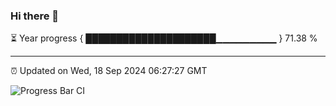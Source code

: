 ### Hi there 👋

⏳ Year progress { █████████████████████▁▁▁▁▁▁▁▁▁ } 71.38 %

---

⏰ Updated on Wed, 18 Sep 2024 06:27:27 GMT

![Progress Bar CI](https://github.com/liununu/liununu/workflows/Progress%20Bar%20CI/badge.svg)
